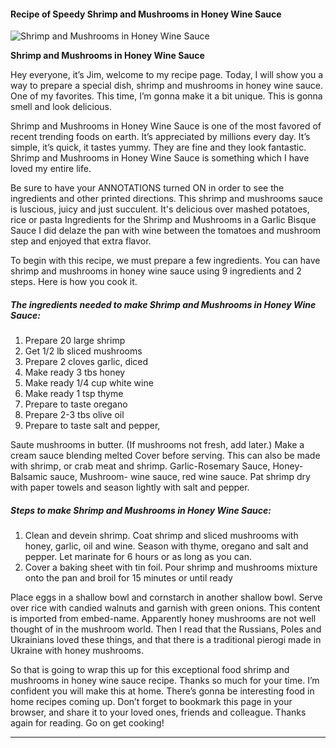             

#### Recipe of Speedy Shrimp and Mushrooms in Honey Wine Sauce

![Shrimp and Mushrooms in Honey Wine Sauce](https://img-global.cpcdn.com/recipes/be85cf0e17c1115e/751x532cq70/shrimp-and-mushrooms-in-honey-wine-sauce-recipe-main-photo.jpg)

**Shrimp and Mushrooms in Honey Wine Sauce**

Hey everyone, it’s Jim, welcome to my recipe page. Today, I will show you a way to prepare a special dish, shrimp and mushrooms in honey wine sauce. One of my favorites. This time, I’m gonna make it a bit unique. This is gonna smell and look delicious.

Shrimp and Mushrooms in Honey Wine Sauce is one of the most favored of recent trending foods on earth. It’s appreciated by millions every day. It’s simple, it’s quick, it tastes yummy. They are fine and they look fantastic. Shrimp and Mushrooms in Honey Wine Sauce is something which I have loved my entire life.

Be sure to have your ANNOTATIONS turned ON in order to see the ingredients and other printed directions. This shrimp and mushrooms sauce is luscious, juicy and just succulent. It's delicious over mashed potatoes, rice or pasta Ingredients for the Shrimp and Mushrooms in a Garlic Bisque Sauce I did delaze the pan with wine between the tomatoes and mushroom step and enjoyed that extra flavor.

To begin with this recipe, we must prepare a few ingredients. You can have shrimp and mushrooms in honey wine sauce using 9 ingredients and 2 steps. Here is how you cook it.

##### The ingredients needed to make Shrimp and Mushrooms in Honey Wine Sauce:

1.  Prepare 20 large shrimp
2.  Get 1/2 lb sliced mushrooms
3.  Prepare 2 cloves garlic, diced
4.  Make ready 3 tbs honey
5.  Make ready 1/4 cup white wine
6.  Make ready 1 tsp thyme
7.  Prepare to taste oregano
8.  Prepare 2-3 tbs olive oil
9.  Prepare to taste salt and pepper,

Saute mushrooms in butter. (If mushrooms not fresh, add later.) Make a cream sauce blending melted Cover before serving. This can also be made with shrimp, or crab meat and shrimp. Garlic-Rosemary Sauce, Honey- Balsamic sauce, Mushroom- wine sauce, red wine sauce. Pat shrimp dry with paper towels and season lightly with salt and pepper.

##### Steps to make Shrimp and Mushrooms in Honey Wine Sauce:

1.  Clean and devein shrimp. Coat shrimp and sliced mushrooms with honey, garlic, oil and wine. Season with thyme, oregano and salt and pepper. Let marinate for 6 hours or as long as you can.
2.  Cover a baking sheet with tin foil. Pour shrimp and mushrooms mixture onto the pan and broil for 15 minutes or until ready

Place eggs in a shallow bowl and cornstarch in another shallow bowl. Serve over rice with candied walnuts and garnish with green onions. This content is imported from embed-name. Apparently honey mushrooms are not well thought of in the mushroom world. Then I read that the Russians, Poles and Ukrainians loved these things, and that there is a traditional pierogi made in Ukraine with honey mushrooms.

So that is going to wrap this up for this exceptional food shrimp and mushrooms in honey wine sauce recipe. Thanks so much for your time. I’m confident you will make this at home. There’s gonna be interesting food in home recipes coming up. Don’t forget to bookmark this page in your browser, and share it to your loved ones, friends and colleague. Thanks again for reading. Go on get cooking!

* * *